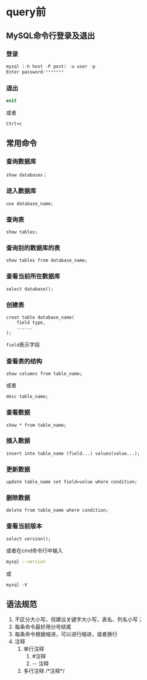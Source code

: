 # query前

## MySQL命令行登录及退出

### 登录

```powershell
mysql (-h host -P post) -u user -p
Enter password:*******
```

### 退出

```powershell
exit
```

或者

```
Ctrl+c
```

## 常用命令

### 查询数据库

```mysql
show databases；
```

### 进入数据库

```mysql
use database_name;
```

### 查询表

```mysql
show tables;
```

### 查询别的数据库的表

```mysql
show tables from database_name;
```

### 查看当前所在数据库

```mysql
select database();
```

### 创建表

```mysql
creat table database_name(
	field type,
	......
);
```

`field`表示字段

### 查看表的结构

```mysql
show columns from table_name;
```

或者

```mysql
desc table_name;
```

### 查看数据

```mysql
show * from table_name;
```

### 插入数据

```mysql
insert into table_name (field...) values(value...);
```

### 更新数据

```mysql
update table_name set field=value where condition;
```

### 删除数据

```mysql
delete from table_name where condition;
```

### 查看当前版本

```mysql
select version();
```

或者在cmd命令行中输入

```cmd
mysql --version
```

或

```mysql
mysql -V
```

## 语法规范

1. 不区分大小写，但建议关键字大小写，表名、列名小写；
2. 每条命令最好用分号结尾
3. 每条命令根据缩进，可以进行缩进，或者换行
4. 注释
   1. 单行注释
      1. #注释
      2. -- 注释
   2. 多行注释 /\*注释\*/